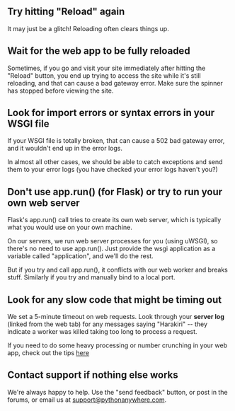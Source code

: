 
<!--
.. title: I'm getting a "502 Bad Gateway / Backend" error. What to do next?
.. slug: 502BadGateway
.. date: 2015-05-13 14:35:28 UTC+01:00
.. tags:
.. category:
.. link:
.. description:
.. type: text
-->




## Try hitting "Reload" again


It may just be a glitch! Reloading often clears things up. 


## Wait for the web app to be fully reloaded


Sometimes, if you go and visit your site immediately after hitting the "Reload"
button, you end up trying to access the site while it's still reloading, and
that can cause a bad gateway error. Make sure the spinner has stopped before
viewing the site. 


## Look for import errors or syntax errors in your WSGI file


If your WSGI file is totally broken, that can cause a 502 bad gateway error,
and it wouldn't end up in the error logs. 

In almost all other cases, we should be able to catch exceptions and send them
to your error logs (you have checked your error logs haven't you?) 


## Don't use app.run() (for Flask) or try to run your own web server


Flask's app.run() call tries to create its own web server, which is typically
what you would use on your own machine. 

On our servers, we run web server processes for you (using uWSGI), so there's
no need to use app.run(). Just provide the wsgi application as a variable
called "application", and we'll do the rest. 

But if you try and call app.run(), it conflicts with our web worker and breaks
stuff.   Similarly if you try and manually bind to a local port.


## Look for any slow code that might be timing out

We set a 5-minute timeout on web requests.  Look through your **server log**
(linked from the web tab) for any messages saying "Harakiri" -- they indicate
a worker was killed taking too long to process a request.

If you need to do some heavy processing or number crunching in your web app,
check out the tips [here](/pages/AsyncInWebApps)



## Contact support if nothing else works


We're always happy to help. Use the "send feedback" button, or post in the
forums, or email us at
[support@pythonanywhere.com](mailto:support@pythonanywhere.com). 

